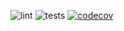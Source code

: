 ![lint](https://github.com/SnarkAttack/mhgu_equipment_designer/workflows/lint/badge.svg) ![tests](https://travis-ci.com/SnarkAttack/mhgu_equipment_designer.svg?branch=master) [![codecov](https://codecov.io/gh/SnarkAttack/mhgu_equipment_designer/branch/master/graph/badge.svg)](https://codecov.io/gh/SnarkAttack/mhgu_equipment_designer)
